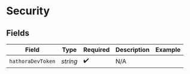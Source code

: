 # Security


## Fields

| Field              | Type               | Required           | Description        | Example            |
| ------------------ | ------------------ | ------------------ | ------------------ | ------------------ |
| `hathoraDevToken`  | *string*           | :heavy_check_mark: | N/A                |                    |